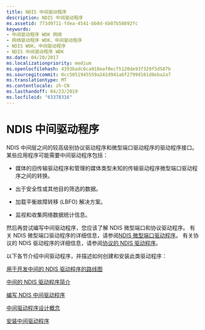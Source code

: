 ```yaml
---
title: NDIS 中间驱动程序
description: NDIS 中间驱动程序
ms.assetid: 773d9711-fdea-4541-bb0d-6b07b50892fc
keywords:
- 中间驱动程序 WDK 网络
- 网络驱动程序 WDK，中间驱动程序
- NDIS WDK，中间驱动程序
- NDIS 中间驱动程序 WDK
ms.date: 04/20/2017
ms.localizationpriority: medium
ms.openlocfilehash: 4393badc6ca918eaf0ecf5120de93f329f5d587b
ms.sourcegitcommit: 0cc5051945559a242d941a6f2799d161d8eba2a7
ms.translationtype: MT
ms.contentlocale: zh-CN
ms.lasthandoff: 04/23/2019
ms.locfileid: "63378316"
---
```

# <a name="ndis-intermediate-drivers"></a>NDIS 中间驱动程序





NDIS 中间层之间的较高级别协议驱动程序和微型端口驱动程序的驱动程序接口。 某些应用程序可能需要中间驱动程序包括：

-   媒体的旧传输驱动程序和管理的媒体类型未知的传输驱动程序微型端口驱动程序之间的转换。

-   出于安全性或其他目的筛选的数据。

-   加载平衡故障转移 (LBFO) 解决方案。

-   监视和收集网络数据统计信息。

然后再尝试编写中间驱动程序，您应该了解 NDIS 微型端口和协议驱动程序。 有关 NDIS 微型端口驱动程序的详细信息，请参阅[NDIS 微型端口驱动程序](ndis-miniport-drivers.md)。 有关协议的 NDIS 驱动程序的详细信息，请参阅[协议的 NDIS 驱动程序](ndis-protocol-drivers.md)。

以下各节介绍中间驱动程序，并描述如何创建和安装此类驱动程序：

[用于开发中间的 NDIS 驱动程序的路线图](roadmap-for-developing-ndis-intermediate-drivers.md)

[中间的 NDIS 驱动程序简介](introduction-to-ndis-intermediate-drivers.md)

[编写 NDIS 中间驱动程序](writing-ndis-intermediate-drivers.md)

[中间驱动程序设计概念](intermediate-driver-design-concepts.md)

[安装中间驱动程序](installing-an-intermediate-driver.md)

 

 





